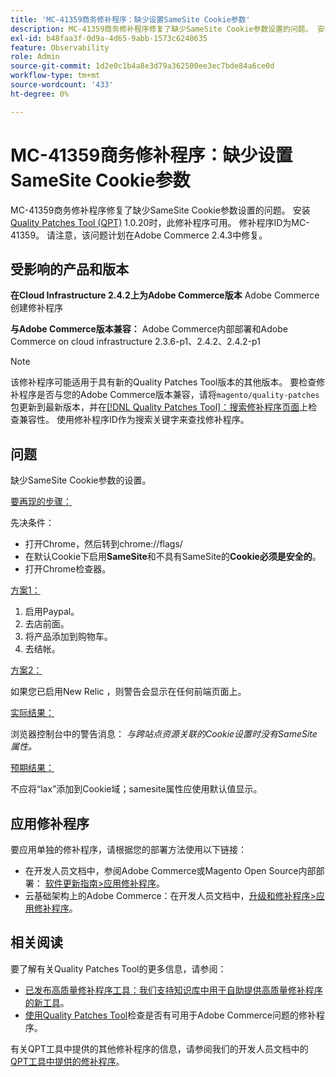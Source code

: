 ```yaml
---
title: 'MC-41359商务修补程序：缺少设置SameSite Cookie参数'
description: MC-41359商务修补程序修复了缺少SameSite Cookie参数设置的问题。 安装[Quality Patches Tool (QPT)](/help/announcements/adobe-commerce-announcements/magento-quality-patches-released-new-tool-to-self-serve-quality-patches.md) 1.0.20后，即可使用此修补程序。 修补程序ID为MC-41359。 请注意，该问题计划在Adobe Commerce 2.4.3中修复。
exl-id: b48faa3f-0d9a-4d65-9abb-1573c6240635
feature: Observability
role: Admin
source-git-commit: 1d2e0c1b4a8e3d79a362500ee3ec7bde84a6ce0d
workflow-type: tm+mt
source-wordcount: '433'
ht-degree: 0%

---
```


# MC-41359商务修补程序：缺少设置SameSite Cookie参数

MC-41359商务修补程序修复了缺少SameSite Cookie参数设置的问题。 安装[Quality Patches Tool (QPT)](/help/announcements/adobe-commerce-announcements/magento-quality-patches-released-new-tool-to-self-serve-quality-patches.md) 1.0.20时，此修补程序可用。 修补程序ID为MC-41359。 请注意，该问题计划在Adobe Commerce 2.4.3中修复。

## 受影响的产品和版本

**在Cloud Infrastructure 2.4.2上为Adobe Commerce版本** Adobe Commerce创建修补程序

**与Adobe Commerce版本兼容：** Adobe Commerce内部部署和Adobe Commerce on cloud infrastructure 2.3.6-p1、2.4.2、2.4.2-p1

>[!NOTE]
>
>该修补程序可能适用于具有新的Quality Patches Tool版本的其他版本。 要检查修补程序是否与您的Adobe Commerce版本兼容，请将`magento/quality-patches`包更新到最新版本，并在[[!DNL Quality Patches Tool]：搜索修补程序页面](https://devdocs.magento.com/quality-patches/tool.html#patch-grid)上检查兼容性。 使用修补程序ID作为搜索关键字来查找修补程序。

## 问题

缺少SameSite Cookie参数的设置。

<u>要再现的步骤：</u>

先决条件：

* 打开Chrome，然后转到chrome://flags/
* 在默认Cookie下启用&#x200B;**SameSite**&#x200B;和不具有SameSite的&#x200B;**Cookie必须是安全的**。
* 打开Chrome检查器。

<u>方案1：</u>

1. 启用Paypal。
1. 去店前面。
1. 将产品添加到购物车。
1. 去结帐。

<u>方案2：</u>

如果您已启用New Relic [](https://docs.magento.com/user-guide/reports/new-relic-reporting.html)，则警告会显示在任何前端页面上。

<u>实际结果：</u>

浏览器控制台中的警告消息： *与跨站点资源关联的Cookie设置时没有SameSite属性。*

<u>预期结果：</u>

不应将“lax”添加到Cookie域；samesite属性应使用默认值显示。

## 应用修补程序

要应用单独的修补程序，请根据您的部署方法使用以下链接：

* 在开发人员文档中，参阅Adobe Commerce或Magento Open Source内部部署： [软件更新指南>应用修补程序](https://devdocs.magento.com/guides/v2.4/comp-mgr/patching/mqp.html)。
* 云基础架构上的Adobe Commerce：在开发人员文档中，[升级和修补程序>应用修补程序](https://devdocs.magento.com/cloud/project/project-patch.html)。

## 相关阅读

要了解有关Quality Patches Tool的更多信息，请参阅：

* [已发布高质量修补程序工具：我们支持知识库中用于自助提供高质量修补程序的新工具](/help/announcements/adobe-commerce-announcements/magento-quality-patches-released-new-tool-to-self-serve-quality-patches.md)。
* [使用Quality Patches Tool](/help/support-tools/patches-available-in-qpt-tool/check-patch-for-magento-issue-with-magento-quality-patches.md)检查是否有可用于Adobe Commerce问题的修补程序。

有关QPT工具中提供的其他修补程序的信息，请参阅我们的开发人员文档中的[QPT工具中提供的修补程序](https://devdocs.magento.com/quality-patches/tool.html#patch-grid)。
